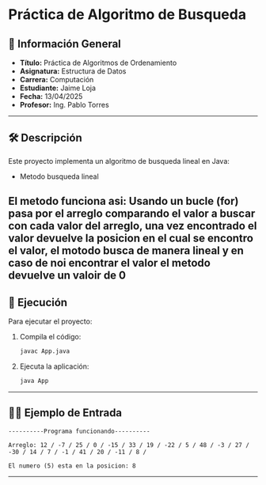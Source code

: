 
# Práctica de Algoritmo de Busqueda

## 📌 Información General

- **Título:** Práctica de Algoritmos de Ordenamiento
- **Asignatura:** Estructura de Datos
- **Carrera:** Computación
- **Estudiante:** Jaime Loja
- **Fecha:** 13/04/2025
- **Profesor:** Ing. Pablo Torres

---

## 🛠️ Descripción

Este proyecto implementa un algoritmo de busqueda lineal en Java:
- Metodo busqueda lineal

El metodo funciona asi: 
Usando un bucle (for) pasa por el arreglo comparando el valor a buscar con 
cada valor del arreglo, una vez encontrado el valor devuelve la posicion 
en el cual se encontro el valor, el motodo busca de manera lineal y en 
caso de noi encontrar el valor el metodo devuelve un valoir de 0
---

## 🚀 Ejecución

Para ejecutar el proyecto:

1. Compila el código:
    ```bash
    javac App.java
    ```
2. Ejecuta la aplicación:
    ```bash
    java App
    ```

---

## 🧑‍💻 Ejemplo de Entrada

```plaintext
----------Programa funcionando----------

Arreglo: 12 / -7 / 25 / 0 / -15 / 33 / 19 / -22 / 5 / 48 / -3 / 27 / -30 / 14 / 7 / -1 / 41 / 20 / -11 / 8 / 

El numero (5) esta en la posicion: 8
```

---

